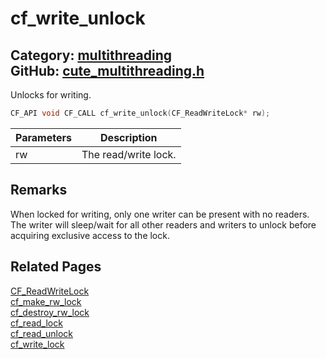 [](../header.md ':include')

# cf_write_unlock

Category: [multithreading](/api_reference?id=multithreading)  
GitHub: [cute_multithreading.h](https://github.com/RandyGaul/cute_framework/blob/master/include/cute_multithreading.h)  
---

Unlocks for writing.

```cpp
CF_API void CF_CALL cf_write_unlock(CF_ReadWriteLock* rw);
```

Parameters | Description
--- | ---
rw | The read/write lock.

## Remarks

When locked for writing, only one writer can be present with no readers. The writer will sleep/wait for all other
readers and writers to unlock before acquiring exclusive access to the lock.

## Related Pages

[CF_ReadWriteLock](/multithreading/cf_readwritelock.md)  
[cf_make_rw_lock](/multithreading/cf_make_rw_lock.md)  
[cf_destroy_rw_lock](/multithreading/cf_destroy_rw_lock.md)  
[cf_read_lock](/multithreading/cf_read_lock.md)  
[cf_read_unlock](/multithreading/cf_read_unlock.md)  
[cf_write_lock](/multithreading/cf_write_lock.md)  
